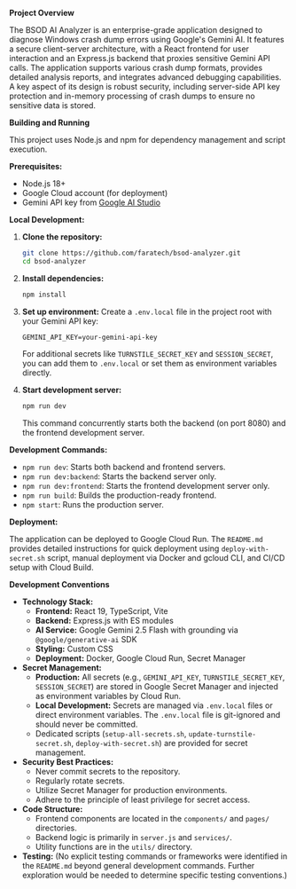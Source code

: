 **Project Overview**

The BSOD AI Analyzer is an enterprise-grade application designed to diagnose Windows crash dump errors using Google's Gemini AI. It features a secure client-server architecture, with a React frontend for user interaction and an Express.js backend that proxies sensitive Gemini API calls. The application supports various crash dump formats, provides detailed analysis reports, and integrates advanced debugging capabilities. A key aspect of its design is robust security, including server-side API key protection and in-memory processing of crash dumps to ensure no sensitive data is stored.

**Building and Running**

This project uses Node.js and npm for dependency management and script execution.

**Prerequisites:**
*   Node.js 18+
*   Google Cloud account (for deployment)
*   Gemini API key from [Google AI Studio](https://aistudio.google.com/)

**Local Development:**

1.  **Clone the repository:**
    ```bash
    git clone https://github.com/faratech/bsod-analyzer.git
    cd bsod-analyzer
    ```

2.  **Install dependencies:**
    ```bash
    npm install
    ```

3.  **Set up environment:**
    Create a `.env.local` file in the project root with your Gemini API key:
    ```
    GEMINI_API_KEY=your-gemini-api-key
    ```
    For additional secrets like `TURNSTILE_SECRET_KEY` and `SESSION_SECRET`, you can add them to `.env.local` or set them as environment variables directly.

4.  **Start development server:**
    ```bash
    npm run dev
    ```
    This command concurrently starts both the backend (on port 8080) and the frontend development server.

**Development Commands:**
*   `npm run dev`: Starts both backend and frontend servers.
*   `npm run dev:backend`: Starts the backend server only.
*   `npm run dev:frontend`: Starts the frontend development server only.
*   `npm run build`: Builds the production-ready frontend.
*   `npm start`: Runs the production server.

**Deployment:**

The application can be deployed to Google Cloud Run. The `README.md` provides detailed instructions for quick deployment using `deploy-with-secret.sh` script, manual deployment via Docker and gcloud CLI, and CI/CD setup with Cloud Build.

**Development Conventions**

*   **Technology Stack:**
    *   **Frontend:** React 19, TypeScript, Vite
    *   **Backend:** Express.js with ES modules
    *   **AI Service:** Google Gemini 2.5 Flash with grounding via `@google/generative-ai` SDK
    *   **Styling:** Custom CSS
    *   **Deployment:** Docker, Google Cloud Run, Secret Manager
*   **Secret Management:**
    *   **Production:** All secrets (e.g., `GEMINI_API_KEY`, `TURNSTILE_SECRET_KEY`, `SESSION_SECRET`) are stored in Google Secret Manager and injected as environment variables by Cloud Run.
    *   **Local Development:** Secrets are managed via `.env.local` files or direct environment variables. The `.env.local` file is git-ignored and should never be committed.
    *   Dedicated scripts (`setup-all-secrets.sh`, `update-turnstile-secret.sh`, `deploy-with-secret.sh`) are provided for secret management.
*   **Security Best Practices:**
    *   Never commit secrets to the repository.
    *   Regularly rotate secrets.
    *   Utilize Secret Manager for production environments.
    *   Adhere to the principle of least privilege for secret access.
*   **Code Structure:**
    *   Frontend components are located in the `components/` and `pages/` directories.
    *   Backend logic is primarily in `server.js` and `services/`.
    *   Utility functions are in the `utils/` directory.
*   **Testing:** (No explicit testing commands or frameworks were identified in the `README.md` beyond general development commands. Further exploration would be needed to determine specific testing conventions.)